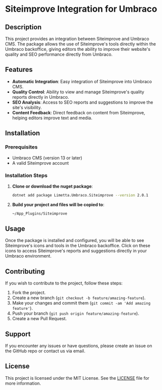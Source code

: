 # Siteimprove Integration for Umbraco

## Description

This project provides an integration between Siteimprove and Umbraco CMS. The package allows the use of Siteimprove's tools directly within the Umbraco backoffice, giving editors the ability to improve their website's quality and SEO performance directly from Umbraco.

## Features

- **Automatic Integration**: Easy integration of Siteimprove into Umbraco CMS.
- **Quality Control**: Ability to view and manage Siteimprove's quality reports directly in Umbraco.
- **SEO Analysis**: Access to SEO reports and suggestions to improve the site's visibility.
- **Content Feedback**: Direct feedback on content from Siteimprove, helping editors improve text and media.

## Installation

### Prerequisites

- Umbraco CMS (version 13 or later)
- A valid Siteimprove account

### Installation Steps

1. **Clone or download the nuget package**:
   ```sh
   dotnet add package Limetta.Umbraco.Siteimprove --version 2.0.1
1. **Build your project and files will be copied to**:
   ```sh
   ~/App_Plugins/Siteimprove
## Usage

Once the package is installed and configured, you will be able to see Siteimprove's icons and tools in the Umbraco backoffice. Click on these icons to access Siteimprove's reports and suggestions directly in your Umbraco environment.

## Contributing

If you wish to contribute to the project, follow these steps:

1. Fork the project.
2. Create a new branch (`git checkout -b feature/amazing-feature`).
3. Make your changes and commit them (`git commit -am 'Add amazing feature'`).
4. Push your branch (`git push origin feature/amazing-feature`).
5. Create a new Pull Request.

## Support

If you encounter any issues or have questions, please create an issue on the GitHub repo or contact us via email.

## License

This project is licensed under the MIT License. See the [LICENSE](LICENSE) file for more information.